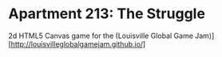 Apartment 213: The Struggle
===========================

2d HTML5 Canvas game for the (Louisville Global Game Jam)][http://louisvilleglobalgamejam.github.io/]
